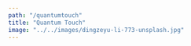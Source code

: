 ```yaml
---
path: "/quantumtouch"
title: "Quantum Touch"
image: "../../images/dingzeyu-li-773-unsplash.jpg"
---
```

